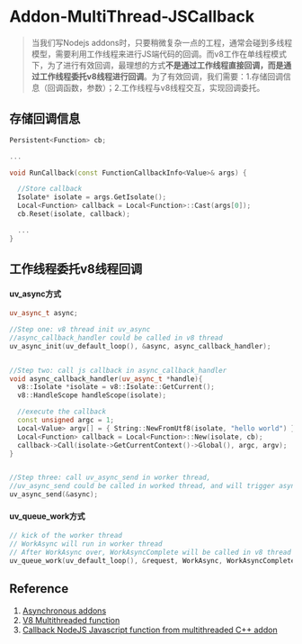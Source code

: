 # Addon-MultiThread-JSCallback

> 当我们写Nodejs addons时，只要稍微复杂一点的工程，通常会碰到多线程模型，需要利用工作线程来进行JS端代码的回调。而v8工作在单线程模式下，为了进行有效回调，最理想的方式**不是通过工作线程直接回调，而是通过工作线程委托v8线程进行回调**。为了有效回调，我们需要：1.存储回调信息（回调函数，参数）；2.工作线程与v8线程交互，实现回调委托。

## 存储回调信息

```c++
Persistent<Function> cb;

...

void RunCallback(const FunctionCallbackInfo<Value>& args) {

  //Store callback
  Isolate* isolate = args.GetIsolate();
  Local<Function> callback = Local<Function>::Cast(args[0]);
  cb.Reset(isolate, callback);

  ...
}

```

## 工作线程委托v8线程回调
#### uv_async方式
```c++
uv_async_t async;

//Step one: v8 thread init uv_async
//async_callback_handler could be called in v8 thread 
uv_async_init(uv_default_loop(), &async, async_callback_handler);


//Step two: call js callback in async_callback_handler
void async_callback_handler(uv_async_t *handle){
  v8::Isolate *isolate = v8::Isolate::GetCurrent();
  v8::HandleScope handleScope(isolate);

  //execute the callback
  const unsigned argc = 1;
  Local<Value> argv[] = { String::NewFromUtf8(isolate, "hello world") };
  Local<Function> callback = Local<Function>::New(isolate, cb);
  callback->Call(isolate->GetCurrentContext()->Global(), argc, argv);
}


//Step three: call uv_async_send in worker thread,
//uv_async_send could be called in worked thread, and will trigger async_callback_handler in v8 thread
uv_async_send(&async);
```
#### uv_queue_work方式
```c++
// kick of the worker thread
// WorkAsync will run in worker thread
// After WorkAsync over, WorkAsyncComplete will be called in v8 thread
uv_queue_work(uv_default_loop(), &request, WorkAsync, WorkAsyncComplete);
```


## Reference
1. [Asynchronous addons](https://nodeaddons.com/c-processing-from-node-js-part-4-asynchronous-addons/)
2. [V8 Multithreaded function](https://stackoverflow.com/questions/31207454/v8-multithreaded-function)
3. [Callback NodeJS Javascript function from multithreaded C++ addon](https://stackoverflow.com/questions/36987273/callback-nodejs-javascript-function-from-multithreaded-c-addon)